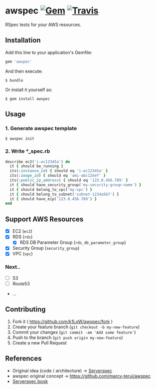 # awspec [![Gem](https://img.shields.io/gem/v/awspec.svg)](https://rubygems.org/gems/awspec) [![Travis](https://img.shields.io/travis/k1LoW/awspec.svg)](https://travis-ci.org/k1LoW/awspec)

RSpec tests for your AWS resources.

## Installation

Add this line to your application's Gemfile:

```ruby
gem 'awspec'
```

And then execute:

    $ bundle

Or install it yourself as:

    $ gem install awspec

## Usage

### 1. Generate awspec template

    $ awspec init

### 2. Write *_spec.rb

```ruby
describe ec2('i-ec12345a') do
  it { should be_running }
  its(:instance_id) { should eq 'i-ec12345a' }
  its(:image_id) { should eq 'ami-abc12def' }
  its(:public_ip_address) { should eq '123.0.456.789' }
  it { should have_security_group('my-security-group-name') }
  it { should belong_to_vpc('my-vpc') }
  it { should belong_to_subnet('subnet-1234a567') }
  it { should have_eip('123.0.456.789') }
end
```

## Support AWS Resources

- [X] EC2 (`ec2`)
- [X] RDS (`rds`)
    - [X] RDS DB Parameter Group  (`rds_db_parameter_group`)
- [X] Security Group (`security_group`)
- [X] VPC (`vpc`)

### Next..

- [ ] S3
- [ ] Route53
- ...

## Contributing

1. Fork it ( https://github.com/k1LoW/awspec/fork )
2. Create your feature branch (`git checkout -b my-new-feature`)
3. Commit your changes (`git commit -am 'Add some feature'`)
4. Push to the branch (`git push origin my-new-feature`)
5. Create a new Pull Request

## References

- Original idea (code / architecture) -> [Serverspec](https://github.com/serverspec/serverspec)
- awspec original concept -> https://github.com/marcy-terui/awspec
- [Serverspec book](http://www.oreilly.co.jp/books/9784873117096/)
